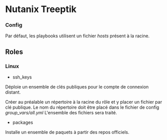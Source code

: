 # Nutanix Treeptik

### Config 

Par défaut, les playbooks utilisent un fichier *hosts* présent à la racine.

## Roles

### Linux

* ssh_keys 

Déploie un ensemble de clés publiques pour le compte de connexion distant.

Créer au préalable un répertoire à la racine du rôle et y placer un fichier par clé publique. 
Le nom du répertoire doit être placé dans le fichier de config *group_vars/all.yml*
L'ensemble des fichiers sera traité. 

* packages

Installe un ensemble de paquets à partir des repos officiels.
